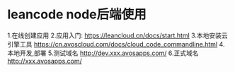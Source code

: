 # leancode node后端使用
1.在线创建应用
2.应用入门: https://leancloud.cn/docs/start.html
3.本地安装云引擎工具 https://cn.avoscloud.com/docs/cloud_code_commandline.html
4.本地开发,部署
5.测试域名 http://dev.xxx.avosapps.com/
6.正式域名 http://xxx.avosapps.com/